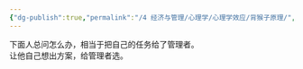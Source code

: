 ```yaml
---
{"dg-publish":true,"permalink":"/4 经济与管理/心理学/心理学效应/背猴子原理/","title":"背猴子原理"}
---
```



下面人总问怎么办，相当于把自己的任务给了管理者。  
让他自己想出方案，给管理者选。
